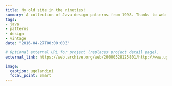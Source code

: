 ```yaml
---
title: My old site in the nineties!
summary: A collection of Java design patterns from 1998. Thanks to web archive.
tags:
- java
- patterns
- design
- vintage
date: "2016-04-27T00:00:00Z"

# Optional external URL for project (replaces project detail page).
external_link: https://web.archive.org/web/20000528125801/http://www.ugolandini.net/index.html

image:
  caption: ugolandini
  focal_point: Smart
---
```

